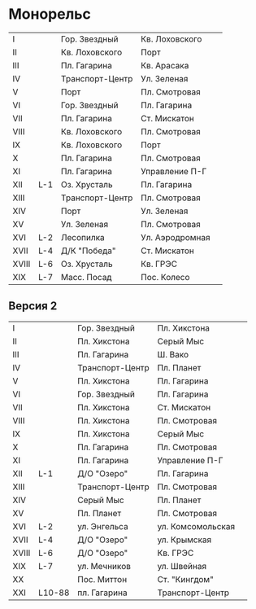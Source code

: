 # Монорельс

|       |       |                   |                   |   |
|-------|-------|-------------------|-------------------|---|
|I      |       |Гор. Звездный      |Кв. Лоховского     |   |
|II     |       |Кв. Лоховского     |Порт               |   |
|III    |       |Пл. Гагарина       |Кв. Арасака        |   |
|IV     |       |Транспорт-Центр    |Ул. Зеленая        |   |
|V      |       |Порт               |Пл. Смотровая      |   |
|VI     |       |Гор. Звездный      |Пл. Гагарина       |   |
|VII    |       |Пл. Гагарина       |Ст. Мискатон       |   |
|VIII   |       |Кв. Лоховского     |Пл. Смотровая      |   |
|IX     |       |Кв. Лоховского     |Порт               |   |
|X      |       |Пл. Гагарина       |Пл. Смотровая      |   |
|XI     |       |Пл. Гагарина       |Управление П-Г     |   |
|XII    |L-1    |Оз. Хрусталь       |Пл. Гагарина       |   |
|XIII   |       |Транспорт-Центр    |Пл. Смотровая      |   |
|XIV    |       |Порт               |Ул. Зеленая        |   |
|XV     |       |Ул. Зеленая        |Пл. Смотровая      |   |
|XVI    |L-2    |Лесопилка          |Ул. Аэродромная    |   |
|XVII   |L-4    |Д/К "Победа"       |Ст. Мискатон       |   |
|XVIII  |L-6    |Оз. Хрусталь       |Кв. ГРЭС           |   |
|XIX    |L-7    |Масс. Посад        |Пос. Колесо        |   |

## Версия 2

|       |       |                   |                   |   |
|-------|-------|-------------------|-------------------|---|
|I      |       |Гор. Звездный      |Пл. Хикстона       |   |
|II     |       |Пл. Хикстона       |Серый Мыс          |   |
|III    |       |Пл. Гагарина       |Ш. Вако            |   |
|IV     |       |Транспорт-Центр    |Пл. Планет         |   |
|V      |       |Пл. Хикстона       |Пл. Гагарина       |   |
|VI     |       |Гор. Звездный      |Пл. Гагарина       |   |
|VII    |       |Пл. Хикстона       |Ст. Мискатон       |   |
|VIII   |       |Пл. Хикстона       |Пл. Смотровая      |   |
|IX     |       |Пл. Хикстона       |Серый Мыс          |   |
|X      |       |Пл. Гагарина       |Пл. Смотровая      |   |
|XI     |       |Пл. Гагарина       |Управление П-Г     |   |
|XII    |L-1    |Д/О "Озеро"        |Пл. Гагарина       |   |
|XIII   |       |Транспорт-Центр    |Пл. Смотровая      |   |
|XIV    |       |Серый Мыс          |Пл. Планет         |   |
|XV     |       |Пл. Планет         |Пл. Смотровая      |   |
|XVI    |L-2    |ул. Энгельса       |ул. Комсомольская  |   |
|XVII   |L-4    |Д/О "Озеро"        |ул. Крымская       |   |
|XVIII  |L-6    |Д/О "Озеро"        |Кв. ГРЭС           |   |
|XIX    |L-7    |ул. Мечников       |ул. Швейная        |   |
|XX     |       |Пос. Миттон        |Ст. "Кингдом"      |   |
|XXI    |L10-88 |пл. Гагарина       |Транспорт-Центр    |   |
